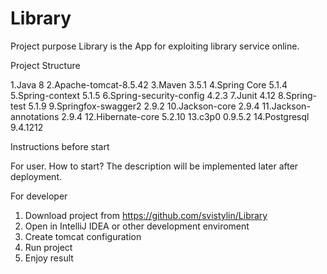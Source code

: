 # Library

Project purpose
Library is the App for exploiting library service online. 

Project Structure

1.Java 8
2.Apache-tomcat-8.5.42
3.Maven 3.5.1
4.Spring Core 5.1.4
5.Spring-context 5.1.5
6.Spring-security-config 4.2.3
7.Junit 4.12
8.Spring-test 5.1.9
9.Springfox-swagger2 2.9.2
10.Jackson-core 2.9.4
11.Jackson-annotations 2.9.4
12.Hibernate-core 5.2.10 
13.c3p0 0.9.5.2
14.Postgresql 9.4.1212

Instructions before start 

For user. How to start?
The description will be implemented later after deployment.

For developer
1. Download project from https://github.com/svistylin/Library
2. Open in IntelliJ IDEA or other development enviroment
3. Create tomcat configuration 
4. Run project
5. Enjoy result
